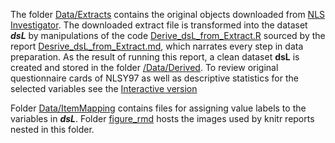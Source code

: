 The folder [Data/Extracts](./Extracts) contains the original objects downloaded from [NLS Investigator](https://www.nlsinfo.org/investigator/pages/login.jsp). The downloaded extract file is transformed into the dataset ***dsL***  by manipulations of the code [Derive_dsL_from_Extract.R](./Derive_dsL_from_Extract.R) sourced by the report [Desrive_dsL_from_Extract.md](./Derive_dsL_from_Extract.md), which narrates  every step in data preparation. As the result of running this report, a clean dataset **dsL** is created and stored in the folder [/Data/Derived](./Derived). To review original questionnaire cards of NLSY97 as well as descriptive statistics for the selected variables see the [Interactive version](http://statcanvas.net/thesis/databox/index.html)

Folder [Data/ItemMapping](./ItemMapping) contains files for assigning value labels to the variables in ***dsL***.
Folder [figure_rmd](./figure_rmd) hosts the images used by knitr reports nested in this folder.

<!--
pathMd <- base::file.path("./", c("README.md"))
pathHtml <- base::gsub(pattern=".md$", replacement=".html", x=pathMd)
markdown::markdownToHTML(file=pathMd, output=pathHtml)
-->

